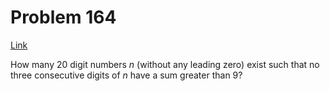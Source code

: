 # Problem 164

[Link](https://projecteuler.net/problem=164)

How many $20$ digit numbers $n$ (without any leading zero) exist such that no three consecutive digits of $n$ have a sum greater than $9$?
